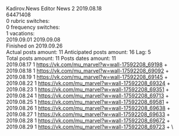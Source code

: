 Kadirov.News	Editor News 2 2019.08.18\
64471408\
0 rubric switches:\
0 frequency switches:\
1 vacations:\
2019.09.01 2019.09.08 \
Finished on 2019.09.26\
Actual posts amount: 11	Anticipated posts amount: 16	 Lag: 5
\
Total posts amount: 11	Posts dates amount: 11\
2019.08.17 1 https://vk.com/mu_marvel?w=wall-17592208_69198 + \
2019.08.18 1 https://vk.com/mu_marvel?w=wall-17592208_69092 + \
2019.08.19 1 https://vk.com/mu_marvel?w=wall-17592208_69145 + \
2019.08.22 1 https://vk.com/mu_marvel?w=wall-17592208_69324 + \
2019.08.23 1 https://vk.com/mu_marvel?w=wall-17592208_69351 + \
2019.08.24 1 https://vk.com/mu_marvel?w=wall-17592208_69713 + \
2019.08.25 1 https://vk.com/mu_marvel?w=wall-17592208_69581 + \
2019.08.26 1 https://vk.com/mu_marvel?w=wall-17592208_69638 + \
2019.08.27 1 https://vk.com/mu_marvel?w=wall-17592208_69633 + \
2019.08.28 1 https://vk.com/mu_marvel?w=wall-17592208_69672 + \
2019.08.29 1 https://vk.com/mu_marvel?w=wall-17592208_69723 + \
